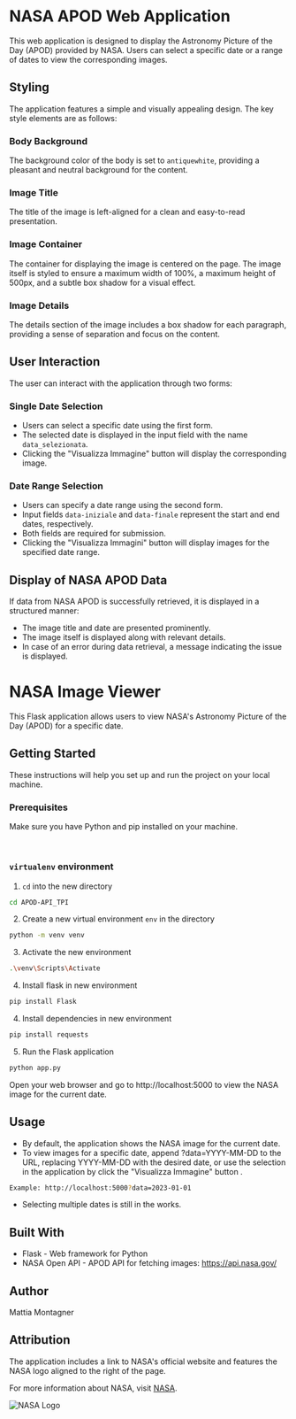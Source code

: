 
# NASA APOD Web Application

This web application is designed to display the Astronomy Picture of the Day (APOD) provided by NASA. Users can select a specific date or a range of dates to view the corresponding images.

## Styling

The application features a simple and visually appealing design. The key style elements are as follows:

### Body Background

The background color of the body is set to `antiquewhite`, providing a pleasant and neutral background for the content.

### Image Title

The title of the image is left-aligned for a clean and easy-to-read presentation.

### Image Container

The container for displaying the image is centered on the page. The image itself is styled to ensure a maximum width of 100%, a maximum height of 500px, and a subtle box shadow for a visual effect.

### Image Details

The details section of the image includes a box shadow for each paragraph, providing a sense of separation and focus on the content.

## User Interaction

The user can interact with the application through two forms:

### Single Date Selection

- Users can select a specific date using the first form.
- The selected date is displayed in the input field with the name `data_selezionata`.
- Clicking the "Visualizza Immagine" button will display the corresponding image.

### Date Range Selection

- Users can specify a date range using the second form.
- Input fields `data-iniziale` and `data-finale` represent the start and end dates, respectively.
- Both fields are required for submission.
- Clicking the "Visualizza Immagini" button will display images for the specified date range.

## Display of NASA APOD Data

If data from NASA APOD is successfully retrieved, it is displayed in a structured manner:

- The image title and date are presented prominently.
- The image itself is displayed along with relevant details.
- In case of an error during data retrieval, a message indicating the issue is displayed.




# NASA Image Viewer

This Flask application allows users to view NASA's Astronomy Picture of the Day (APOD) for a specific date.

## Getting Started

These instructions will help you set up and run the project on your local machine.

### Prerequisites

Make sure you have Python and pip installed on your machine.

&nbsp;
### `virtualenv` environment <a name="virtualenv"></a>

1. `cd` into the new directory
```bash
cd APOD-API_TPI
```
2. Create a new virtual environment `env` in the directory
```bash
python -m venv venv
```
3. Activate the new environment
```bash
.\venv\Scripts\Activate
```
4. Install flask in new environment
```bash
pip install Flask
```
4. Install dependencies in new environment
```bash
pip install requests
```
5. Run the Flask application
```bash
python app.py
```
Open your web browser and go to http://localhost:5000 to view the NASA image for the current date.

## Usage
- By default, the application shows the NASA image for the current date.
- To view images for a specific date, append ?data=YYYY-MM-DD to the URL, replacing YYYY-MM-DD with the desired date, or use the selection in the application by click the "Visualizza Immagine" button .
```bash
Example: http://localhost:5000?data=2023-01-01
```
- Selecting multiple dates is still in the works.

## Built With
- Flask - Web framework for Python
- NASA Open API - APOD API for fetching images: https://api.nasa.gov/

## Author
Mattia Montagner

## Attribution

The application includes a link to NASA's official website and features the NASA logo aligned to the right of the page.

For more information about NASA, visit [NASA](https://www.nasa.gov).

![NASA Logo](https://www.nasa.gov/wp-content/themes/nasa/assets/images/nasa-logo.svg)